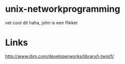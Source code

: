 unix-networkprogramming
=======================

vet cool dit haha, john is een flikker

Links
=======================
http://www.ibm.com/developerworks/library/l-twist1/
